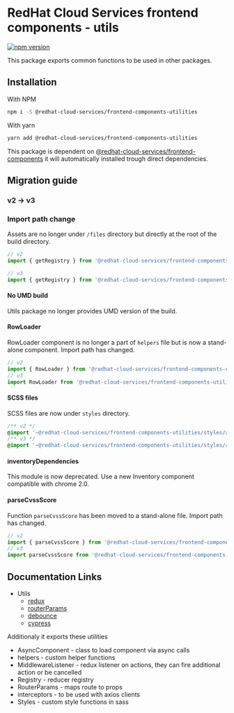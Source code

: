# RedHat Cloud Services frontend components - utils

[![npm version](https://badge.fury.io/js/%40redhat-cloud-services%2Ffrontend-components-utilities.svg)](https://badge.fury.io/js/%40redhat-cloud-services%2Ffrontend-components-utilities)

This package exports common functions to be used in other packages.

## Installation
With NPM
```bash
npm i -S @redhat-cloud-services/frontend-components-utilities
```

With yarn
```bash
yarn add @redhat-cloud-services/frontend-components-utilities
```

This package is dependent on [@redhat-cloud-services/frontend-components](https://www.npmjs.com/package/@redhat-cloud-services/frontend-components) it will automatically installed trough direct dependencies.

## Migration guide
### v2 -> v3

### Import path change

Assets are no longer under `/files` directory but directly at the root of the build directory.

```jsx
// v2
import { getRegistry } from '@redhat-cloud-services/frontend-components-utilities/Registry';

// v3
import { getRegistry } from '@redhat-cloud-services/frontend-components-utilities/Registry';
```

#### No UMD build

Utils package no longer provides UMD version of the build.

#### RowLoader

RowLoader component is no longer a part of `helpers` file but is now a stand-alone component. Import path has changed.

```jsx
// v2
import { RowLoader } from '@redhat-cloud-services/frontend-components-utilities/helpers'
// v3
import RowLoader from '@redhat-cloud-services/frontend-components-utilities/RowLoader'
```

#### SCSS files

SCSS files are now under `styles` directory.

```scss
/** v2 */
@import '~@redhat-cloud-services/frontend-components-utilities/styles/all';
/** v3 */
@import '~@redhat-cloud-services/frontend-components-utilities/styles/all''

```

#### inventoryDependencies

This module is now deprecated. Use a new Inventory component compatible with chrome 2.0.

#### parseCvssScore

Function `parseCvssScore` has been moved to a stand-alone file. Import path has changed.
```jsx
// v2
import { parseCvssScore } from '@redhat-cloud-services/frontend-components-utilities/helpers'
// v3
import parseCvssScore from '@redhat-cloud-services/frontend-components-utilities/parseCvssScore'
```

## Documentation Links

* Utils
  * [redux](doc/redux.md)
  * [routerParams](doc/routerParams.md)
  * [debounce](doc/debounce.md)
  * [cypress](doc/cypress.md)

Additionaly it exports these utilities
* AsyncComponent - class to load component via async calls
* helpers - custom helper functions
* MiddlewareListener - redux listener on actions, they can fire additional action or be cancelled
* Registry - reducer registry
* RouterParams - maps route to props
* interceptors - to be used with axios clients
* Styles - custom style functions in sass
